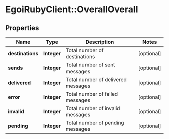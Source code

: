 # EgoiRubyClient::OverallOverall

## Properties
Name | Type | Description | Notes
------------ | ------------- | ------------- | -------------
**destinations** | **Integer** | Total number of destinations | [optional] 
**sends** | **Integer** | Total number of sent messages | [optional] 
**delivered** | **Integer** | Total number of delivered messages | [optional] 
**error** | **Integer** | Total number of failed messages | [optional] 
**invalid** | **Integer** | Total number of invalid messages | [optional] 
**pending** | **Integer** | Total number of pending messages | [optional] 


